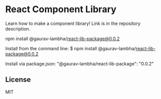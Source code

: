# React Component Library

Learn how to make a component library!  Link is in the repository description.

npm install @gaurav-lambha/react-lib-package@0.0.2

Install from the command line:
$ npm install @gaurav-lambha/react-lib-package@0.0.2

Install via package.json:
"@gaurav-lambha/react-lib-package": "0.0.2"

License
----
MIT
